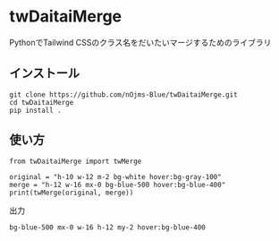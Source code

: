 # twDaitaiMerge
PythonでTailwind CSSのクラス名をだいたいマージするためのライブラリ

## インストール
```
git clone https://github.com/nOjms-Blue/twDaitaiMerge.git
cd twDaitaiMerge
pip install .
```

## 使い方
```
from twDaitaiMerge import twMerge

original = "h-10 w-12 m-2 bg-white hover:bg-gray-100"
merge = "h-12 w-16 mx-0 bg-blue-500 hover:bg-blue-400"
print(twMerge(original, merge))
```
出力
```
bg-blue-500 mx-0 w-16 h-12 my-2 hover:bg-blue-400
```